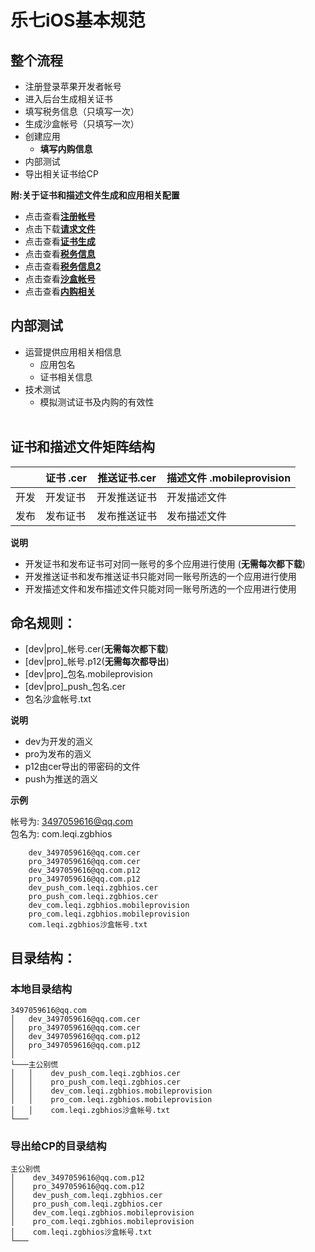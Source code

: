 
# **乐七iOS基本规范**

## 整个流程

-  注册登录苹果开发者帐号
-  进入后台生成相关证书
-  填写税务信息（只填写一次）
-  生成沙盒帐号（只填写一次）
-  创建应用
	-  **填写内购信息**
-  内部测试
-  导出相关证书给CP


**附:关于证书和描述文件生成和应用相关配置** <br/>    

- 点击查看[**注册帐号**](https://www.jianshu.com/p/b5a484cecd7c)
- 点击下载[**请求文件**](CertificateSigningRequest.certSigningRequest)
- 点击查看[**证书生成**](https://www.jianshu.com/p/8e73f7d31fab)
- 点击查看[**税务信息**](https://www.jianshu.com/p/c7cf65911bc1)
- 点击查看[**税务信息2**](https://www.jianshu.com/p/5ad7bfe1a836)
- 点击查看[**沙盒帐号**](https://www.jianshu.com/p/1ef61a785508)
- 点击查看[**内购相关**](https://www.jianshu.com/p/89acda082b07)


## 内部测试

- 运营提供应用相关相信息
	- 应用包名
	- 证书相关信息
- 技术测试
	- 模拟测试证书及内购的有效性<br/><br/>    


## 证书和描述文件矩阵结构

|	  | 证书 .cer     | 推送证书.cer     | 描述文件 .mobileprovision
--------| -------- | ----------- | -----------
开发	| 开发证书     | 开发推送证书    | 开发描述文件  
发布	| 发布证书     | 发布推送证书     | 发布描述文件 


**说明**<br/>

-  开发证书和发布证书可对同一账号的多个应用进行使用 (**无需每次都下载**)<br/>
-  开发推送证书和发布推送证书只能对同一账号所选的一个应用进行使用<br/>
-  开发描述文件和发布描述文件只能对同一账号所选的一个应用进行使用<br/>

## 命名规则：

- [dev|pro]_帐号.cer(**无需每次都下载**)<br/>
- [dev|pro]_帐号.p12(**无需每次都导出**)<br/>
- [dev|pro]_包名.mobileprovision<br/>
- [dev|pro]_push_包名.cer<br/>
- 包名沙盒帐号.txt

**说明**<br/>

- dev为开发的涵义 <br/>
- pro为发布的涵义 <br/>
- p12由cer导出的带密码的文件
- push为推送的涵义 <br/>



**示例**<br/>

帐号为: 3497059616@qq.com<br/>
包名为: com.leqi.zgbhios<br/>

```
	dev_3497059616@qq.com.cer      
	pro_3497059616@qq.com.cer   
	dev_3497059616@qq.com.p12     
	pro_3497059616@qq.com.p12      
	dev_push_com.leqi.zgbhios.cer     
	pro_push_com.leqi.zgbhios.cer     
	dev_com.leqi.zgbhios.mobileprovision     
	pro_com.leqi.zgbhios.mobileprovision     
	com.leqi.zgbhios沙盒帐号.txt 
```

## 目录结构：  

### 本地目录结构

```
3497059616@qq.com
│   dev_3497059616@qq.com.cer      
│   pro_3497059616@qq.com.cer   
│   dev_3497059616@qq.com.p12     
│   pro_3497059616@qq.com.p12      
│	
└───主公别慌
│   │    dev_push_com.leqi.zgbhios.cer     
│   │    pro_push_com.leqi.zgbhios.cer 
│   │    dev_com.leqi.zgbhios.mobileprovision     
│   │    pro_com.leqi.zgbhios.mobileprovision     
│   │    com.leqi.zgbhios沙盒帐号.txt 
└───
```



### 导出给CP的目录结构

```
主公别慌
│    dev_3497059616@qq.com.p12     
│    pro_3497059616@qq.com.p12  
│    dev_push_com.leqi.zgbhios.cer     
│    pro_push_com.leqi.zgbhios.cer    
│    dev_com.leqi.zgbhios.mobileprovision   
│    pro_com.leqi.zgbhios.mobileprovision     
│    com.leqi.zgbhios沙盒帐号.txt 
└───
```















  

